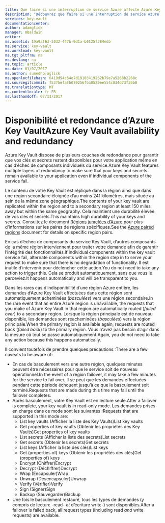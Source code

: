 ```yaml
---
title: Que faire si une interruption de service Azure affecte Azure Key Vault | Microsoft Docs
description: "Découvrez que faire si une interruption de service Azure affecte Azure Key Vault."
services: key-vault
documentationcenter: 
author: adamglick
manager: mbaldwin
editor: 
ms.assetid: 19a9af63-3032-447b-9d1a-b0125f384edb
ms.service: key-vault
ms.workload: key-vault
ms.tgt_pltfrm: na
ms.devlang: na
ms.topic: article
ms.date: 01/07/2017
ms.author: sumedhb;aglick
ms.openlocfilehash: 6419d54c54e7d19103419262b79e7a5268b2268c
ms.sourcegitcommit: f537befafb079256fba0529ee554c034d73f36b0
ms.translationtype: MT
ms.contentlocale: fr-FR
ms.lasthandoff: 07/11/2017
---
```

# <a name="azure-key-vault-availability-and-redundancy"></a><span data-ttu-id="3f3e4-103">Disponibilité et redondance d’Azure Key Vault</span><span class="sxs-lookup"><span data-stu-id="3f3e4-103">Azure Key Vault availability and redundancy</span></span>
<span data-ttu-id="3f3e4-104">Azure Key Vault dispose de plusieurs couches de redondance pour garantir que vos clés et secrets restent disponibles pour votre application même en cas d’échec de composants individuels du service.</span><span class="sxs-lookup"><span data-stu-id="3f3e4-104">Azure Key Vault features multiple layers of redundancy to make sure that your keys and secrets remain available to your application even if individual components of the service fail.</span></span>

<span data-ttu-id="3f3e4-105">Le contenu de votre Key Vault est répliqué dans la région ainsi que dans une région secondaire éloignée d’au moins 241 kilomètres, mais située au sein de la même zone géographique.</span><span class="sxs-lookup"><span data-stu-id="3f3e4-105">The contents of your key vault are replicated within the region and to a secondary region at least 150 miles away but within the same geography.</span></span> <span data-ttu-id="3f3e4-106">Cela maintient une durabilité élevée de vos clés et secrets.</span><span class="sxs-lookup"><span data-stu-id="3f3e4-106">This maintains high durability of your keys and secrets.</span></span> <span data-ttu-id="3f3e4-107">Consultez le document [Régions jumelées d’Azure](https://docs.microsoft.com/en-us/azure/best-practices-availability-paired-regions) pour plus d’informations sur les paires de régions spécifiques.</span><span class="sxs-lookup"><span data-stu-id="3f3e4-107">See the [Azure paired regions](https://docs.microsoft.com/en-us/azure/best-practices-availability-paired-regions) document for details on specific region pairs.</span></span>

<span data-ttu-id="3f3e4-108">En cas d’échec de composants du service Key Vault, d’autres composants de la même région interviennent pour traiter votre demande afin de garantir l’intégrité des fonctionnalités.</span><span class="sxs-lookup"><span data-stu-id="3f3e4-108">If individual components within the key vault service fail, alternate components within the region step in to serve your request to make sure that there is no degradation of functionality.</span></span> <span data-ttu-id="3f3e4-109">Il est inutile d’intervenir pour déclencher cette action.</span><span class="sxs-lookup"><span data-stu-id="3f3e4-109">You do not need to take any action to trigger this.</span></span> <span data-ttu-id="3f3e4-110">Cela se produit automatiquement, sans que vous le perceviez.</span><span class="sxs-lookup"><span data-stu-id="3f3e4-110">It happens automatically and will be transparent to you.</span></span>

<span data-ttu-id="3f3e4-111">Dans les rares cas d’indisponibilité d’une région Azure entière, les demandes d’Azure Key Vault effectuées dans cette région sont automatiquement acheminées (*basculées*) vers une région secondaire.</span><span class="sxs-lookup"><span data-stu-id="3f3e4-111">In the rare event that an entire Azure region is unavailable, the requests that you make of Azure Key Vault in that region are automatically routed (*failed over*) to a secondary region.</span></span> <span data-ttu-id="3f3e4-112">Lorsque la région principale est de nouveau disponible, les demandes sont réacheminées (*basculées*) vers la région principale.</span><span class="sxs-lookup"><span data-stu-id="3f3e4-112">When the primary region is available again, requests are routed back (*failed back*) to the primary region.</span></span> <span data-ttu-id="3f3e4-113">Vous n’avez pas besoin d’agir dans la mesure où tout se passe automatiquement.</span><span class="sxs-lookup"><span data-stu-id="3f3e4-113">Again, you do not need to take any action because this happens automatically.</span></span>

<span data-ttu-id="3f3e4-114">Il convient toutefois de prendre quelques précautions :</span><span class="sxs-lookup"><span data-stu-id="3f3e4-114">There are a few caveats to be aware of:</span></span>

* <span data-ttu-id="3f3e4-115">En cas de basculement vers une autre région, quelques minutes peuvent être nécessaires pour que le service soit de nouveau opérationnel.</span><span class="sxs-lookup"><span data-stu-id="3f3e4-115">In the event of a region failover, it may take a few minutes for the service to fail over.</span></span> <span data-ttu-id="3f3e4-116">Il se peut que les demandes effectuées pendant cette période échouent jusqu’à ce que le basculement soit terminé.</span><span class="sxs-lookup"><span data-stu-id="3f3e4-116">Requests that are made during this time may fail until the failover completes.</span></span>
* <span data-ttu-id="3f3e4-117">Après basculement, votre Key Vault est en lecture seule.</span><span class="sxs-lookup"><span data-stu-id="3f3e4-117">After a failover is complete, your key vault is in read-only mode.</span></span> <span data-ttu-id="3f3e4-118">Les demandes prises en charge dans ce mode sont les suivantes :</span><span class="sxs-lookup"><span data-stu-id="3f3e4-118">Requests that are supported in this mode are:</span></span>
  * <span data-ttu-id="3f3e4-119">List key vaults (Afficher la liste des Key Vaults)</span><span class="sxs-lookup"><span data-stu-id="3f3e4-119">List key vaults</span></span>
  * <span data-ttu-id="3f3e4-120">Get properties of key vaults (Obtenir les propriétés des Key Vaults)</span><span class="sxs-lookup"><span data-stu-id="3f3e4-120">Get properties of key vaults</span></span>
  * <span data-ttu-id="3f3e4-121">List secrets (Afficher la liste des secrets)</span><span class="sxs-lookup"><span data-stu-id="3f3e4-121">List secrets</span></span>
  * <span data-ttu-id="3f3e4-122">Get secrets (Obtenir les secrets)</span><span class="sxs-lookup"><span data-stu-id="3f3e4-122">Get secrets</span></span>
  * <span data-ttu-id="3f3e4-123">List keys (Afficher la liste des clés)</span><span class="sxs-lookup"><span data-stu-id="3f3e4-123">List keys</span></span>
  * <span data-ttu-id="3f3e4-124">Get (properties of) keys (Obtenir les propriétés des clés)</span><span class="sxs-lookup"><span data-stu-id="3f3e4-124">Get (properties of) keys</span></span>
  * <span data-ttu-id="3f3e4-125">Encrypt (Chiffrer)</span><span class="sxs-lookup"><span data-stu-id="3f3e4-125">Encrypt</span></span>
  * <span data-ttu-id="3f3e4-126">Decrypt (Déchiffrer)</span><span class="sxs-lookup"><span data-stu-id="3f3e4-126">Decrypt</span></span>
  * <span data-ttu-id="3f3e4-127">Wrap (Encapsuler)</span><span class="sxs-lookup"><span data-stu-id="3f3e4-127">Wrap</span></span>
  * <span data-ttu-id="3f3e4-128">Unwrap (Désencapsuler)</span><span class="sxs-lookup"><span data-stu-id="3f3e4-128">Unwrap</span></span>
  * <span data-ttu-id="3f3e4-129">Verify (Vérifier)</span><span class="sxs-lookup"><span data-stu-id="3f3e4-129">Verify</span></span>
  * <span data-ttu-id="3f3e4-130">Sign (Signer)</span><span class="sxs-lookup"><span data-stu-id="3f3e4-130">Sign</span></span>
  * <span data-ttu-id="3f3e4-131">Backup (Sauvegarder)</span><span class="sxs-lookup"><span data-stu-id="3f3e4-131">Backup</span></span>
* <span data-ttu-id="3f3e4-132">Une fois le basculement restauré, tous les types de demandes (y compris de lecture -read- *et* d’écriture write-) sont disponibles.</span><span class="sxs-lookup"><span data-stu-id="3f3e4-132">After a failover is failed back, all request types (including read *and* write requests) are available.</span></span>

